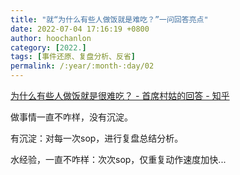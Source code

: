 ```yaml
---
title: "就“为什么有些人做饭就是难吃？”一问回答亮点"
date: 2022-07-04 17:16:19 +0800
author: hoochanlon
category: [2022.]
tags: [事件还原、复盘分析、反省]
permalink: /:year/:month-:day/02
---
```


[为什么有些人做饭就是很难吃？ - 首席村姑的回答 - 知乎](https://www.zhihu.com/question/437656087/answer/1760597496)

<!-- more -->

做事情一直不咋样，没有沉淀。

有沉淀：对每一次sop，进行复盘总结分析。

水经验，一直不咋样：次次sop，仅重复动作速度加快...